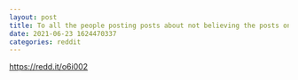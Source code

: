 ```yaml
--- 
layout: post 
title: To all the people posting posts about not believing the posts on this subreddit 
date: 2021-06-23 1624470337 
categories: reddit 
--- 
```

https://redd.it/o6i002
